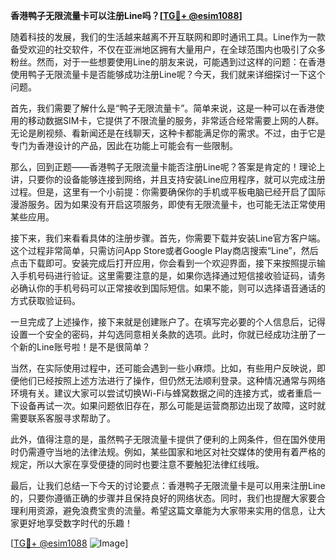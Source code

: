 **香港鸭子无限流量卡可以注册Line吗？[[TG💪+ @esim1088](https://t.me/s/esim1088)]**

随着科技的发展，我们的生活越来越离不开互联网和即时通讯工具。Line作为一款备受欢迎的社交软件，不仅在亚洲地区拥有大量用户，在全球范围内也吸引了众多粉丝。然而，对于一些想要使用Line的朋友来说，可能遇到过这样的问题：在香港使用鸭子无限流量卡是否能够成功注册Line呢？今天，我们就来详细探讨一下这个问题。

首先，我们需要了解什么是“鸭子无限流量卡”。简单来说，这是一种可以在香港使用的移动数据SIM卡，它提供了不限流量的服务，非常适合经常需要上网的人群。无论是刷视频、看新闻还是在线聊天，这种卡都能满足你的需求。不过，由于它是专门为香港设计的产品，因此在功能上可能会有一些限制。

那么，回到正题——香港鸭子无限流量卡能否注册Line呢？答案是肯定的！理论上讲，只要你的设备能够连接到网络，并且支持安装Line应用程序，就可以完成注册过程。但是，这里有一个小前提：你需要确保你的手机或平板电脑已经开启了国际漫游服务。因为如果没有开启这项服务，即使有无限流量卡，也可能无法正常使用某些应用。

接下来，我们来看看具体的注册步骤。首先，你需要下载并安装Line官方客户端。这个过程非常简单，只需访问App Store或者Google Play商店搜索“Line”，然后点击下载即可。安装完成后打开应用，你会看到一个欢迎界面，接下来按照提示输入手机号码进行验证。这里需要注意的是，如果你选择通过短信接收验证码，请务必确认你的手机号码可以正常接收到国际短信。如果不能，则可以选择语音通话的方式获取验证码。

一旦完成了上述操作，接下来就是创建账户了。在填写完必要的个人信息后，记得设置一个安全的密码，并勾选同意相关条款的选项。此时，你就已经成功注册了一个新的Line账号啦！是不是很简单？

当然，在实际使用过程中，还可能会遇到一些小麻烦。比如，有些用户反映说，即便他们已经按照上述方法进行了操作，但仍然无法顺利登录。这种情况通常与网络环境有关。建议大家可以尝试切换Wi-Fi与蜂窝数据之间的连接方式，或者重启一下设备再试一次。如果问题依旧存在，那么可能是运营商那边出现了故障，这时就需要联系客服寻求帮助了。

此外，值得注意的是，虽然鸭子无限流量卡提供了便利的上网条件，但在国外使用时仍需遵守当地的法律法规。例如，某些国家和地区对社交媒体的使用有着严格的规定，所以大家在享受便捷的同时也要注意不要触犯法律红线哦。

最后，让我们总结一下今天的讨论要点：香港鸭子无限流量卡是可以用来注册Line的，只要你遵循正确的步骤并且保持良好的网络状态。同时，我们也提醒大家要合理利用资源，避免浪费宝贵的流量。希望这篇文章能为大家带来实用的信息，让大家更好地享受数字时代的乐趣！

[[TG💪+ @esim1088](https://t.me/s/esim1088) ![Image](https://i.postimg.cc/4NQfJmqS/Snipaste-2025-05-13-00-14-12.png)]